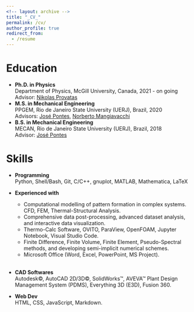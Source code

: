 ```yaml
---
<!-- layout: archive -->
title: "_CV_"
permalink: /cv/
author_profile: true
redirect_from:
  - /resume
---
```


<!-- {% include base_path %} -->

# Education

* **Ph.D. in Physics**<br>
  Department of Physics, McGill University, Canada, 2021 - on going<br>
  Advisor: [Nikolas Provatas](https://www.chairs-chaires.gc.ca/chairholders-titulaires/profile-eng.aspx?profileId=2974)
* **M.S. in Mechanical Engineering**<br>
  PPGEM, Rio de Janeiro State University (UERJ), Brazil, 2020<br>
  Advisors: [José Pontes](http://www.gesar.uerj.br/en/staff/professor-jose-pontes.html), 
  [Norberto Mangiavacchi](http://www.gesar.uerj.br/en/staff/professor-norberto-mangiavacchi.html)
* **B.S. in Mechanical Engineering**<br>
  MECAN, Rio de Janeiro State University (UERJ), Brazil, 2018<br>
  Advisor: [José Pontes](http://www.gesar.uerj.br/en/staff/professor-jose-pontes.html)


# Skills

* **Programming**<br>
  Python, Shell/Bash, Git, C/C++, gnuplot, MATLAB, Mathematica, LaTeX

* **Experienced with**<br>
  - Computational modelling of pattern formation in complex systems. CFD, FEM, Thermal-Structural Analysis.<br>
  - Comprehensive data post-processing, advanced dataset analysis, and interactive data visualization.<br>
  - Thermo-Calc Software, OVITO, ParaView, OpenFOAM, Jupyter Notebook, Visual Studio Code. <br>
  - Finite Difference, Finite Volume, Finite Element, Pseudo-Spectral methods, and developing semi-implicit numerical schemes. <br>
  - Microsoft Office (Word, Excel, PowerPoint, MS Project).
<br><br>
* **CAD Softwares**<br>
  Autodesk&copy;, AutoCAD 2D/3D&copy;, SolidWorks&trade;, AVEVA&trade; Plant Design Management System (PDMS), Everything 3D (E3D), Fusion 360.

* **Web Dev**<br>
  HTML, CSS, JavaScript, Markdown.

<!-- Honors & Awards
======
* Summer 2015: Research Assistant
  * Github University
  * Duties included: Tagging issues
  * Supervisor: Professor Git

* Fall 2015: Research Assistant
  * Github University
  * Duties included: Merging pull requests
  * Supervisor: Professor Hub -->
  
<!-- Skills
======
* Skill 1
* Skill 2
  * Sub-skill 2.1
  * Sub-skill 2.2
  * Sub-skill 2.3
* Skill 3

Publications
======
  <ul>{% for post in site.publications %}
    {% include archive-single-cv.html %}
  {% endfor %}</ul>
  
Talks
======
  <ul>{% for post in site.talks %}
    {% include archive-single-talk-cv.html %}
  {% endfor %}</ul>
  
Teaching
======
  <ul>{% for post in site.teaching %}
    {% include archive-single-cv.html %}
  {% endfor %}</ul>
  
Service and leadership
======
* Currently signed in to 43 different slack teams -->
